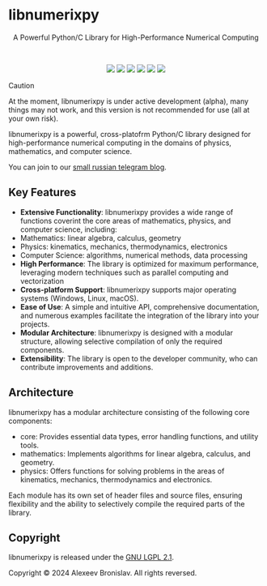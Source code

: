 # libnumerixpy

<p align="center">A Powerful Python/C Library for High-Performance Numerical Computing</p>
<br>
<p align="center">
	<img src="https://img.shields.io/github/languages/top/alexeev-prog/libnumerixpy?style=for-the-badge">
	<img src="https://img.shields.io/github/languages/count/alexeev-prog/libnumerixpy?style=for-the-badge">
	<img src="https://img.shields.io/github/license/alexeev-prog/libnumerixpy?style=for-the-badge">
	<img src="https://img.shields.io/github/stars/alexeev-prog/libnumerixpy?style=for-the-badge">
	<img src="https://img.shields.io/github/issues/alexeev-prog/libnumerixpy?style=for-the-badge">
	<img src="https://img.shields.io/github/last-commit/alexeev-prog/libnumerixpy?style=for-the-badge">
</p>

> [!CAUTION]
> At the moment, libnumerixpy is under active development (alpha), many things may not work, and this version is not recommended for use (all at your own risk).

libnumerixpy is a powerful, cross-platofrm Python/C library designed for high-performance numerical computing in the domains of physics, mathematics, and computer science.

You can join to our [small russian telegram blog](https://t.me/hex_warehouse).

## Key Features
 - **Extensive Functionality**: libnumerixpy provides a wide range of functions coverint the core areas of mathematics, physics, and computer science, including:
  - Mathematics: linear algebra, calculus, geometry
  - Physics: kinematics, mechanics, thermodynamics, electronics
  - Computer Science: algorithms, numerical methods, data processing
 - **High Performance**: The library is optimized for maximum performance, leveraging modern techniques such as parallel computing and vectorization
 - **Cross-platform Support**: libnumerixpy supports major operating systems (Windows, Linux, macOS).
 - **Ease of Use**: A simple and intuitive API, comprehensive documentation, and numerous examples facilitate the integration of the library into your projects.
 - **Modular Architecture**: libnumerixpy is designed with a modular structure, allowing selective compilation of only the required components.
 - **Extensibility**: The library is open to the developer community, who can contribute improvements and additions.

## Architecture
libnumerixpy has a modular architecture consisting of the following core components:

 - core: Provides essential data types, error handling functions, and utility tools.
 - mathematics: Implements algorithms for linear algebra, calculus, and geometry.
 - physics: Offers functions for solving problems in the areas of kinematics, mechanics, thermodynamics and electronics.

Each module has its own set of header files and source files, ensuring flexibility and the ability to selectively compile the required parts of the library.

## Copyright
libnumerixpy is released under the [GNU LGPL 2.1](https://github.com/alexeev-prog/libnumerixpy/blob/main/LICENSE).

Copyright © 2024 Alexeev Bronislav. All rights reversed.

